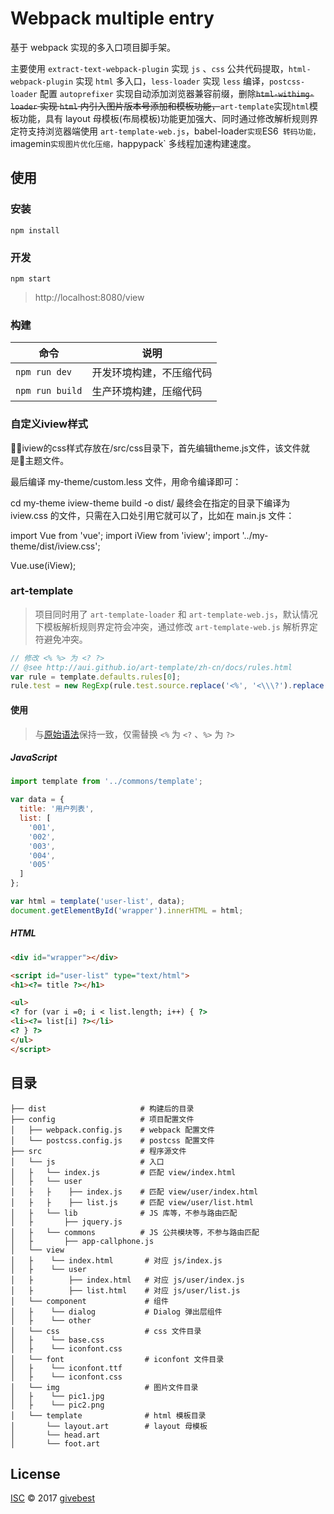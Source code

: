 # Webpack multiple entry

基于 webpack 实现的多入口项目脚手架。

主要使用 `extract-text-webpack-plugin` 实现 `js` 、`css` 公共代码提取，`html-webpack-plugin` 实现 `html` 多入口，`less-loader` 实现 `less` 编译，`postcss-loader` 配置 `autoprefixer` 实现自动添加浏览器兼容前缀，删除~~`html-withimg-loader` 实现 `html` 内引入图片版本号添加和模板功能，~~`art-template`实现`html`模板功能，具有 layout 母模板(布局模板)功能更加强大、同时通过修改解析规则界定符支持浏览器端使用 `art-template-web.js`，babel-loader` 实现 `ES6` 转码功能，`imagemin` 实现图片优化压缩， `happypack` 多线程加速构建速度。

## 使用

### 安装

```
npm install
```

### 开发

```
npm start
```
> http://localhost:8080/view


### 构建

| 命令              | 说明           |
| --------------- | ------------ |
| `npm run dev`   | 开发环境构建，不压缩代码 |
| `npm run build` | 生产环境构建，压缩代码  |


### 自定义iview样式
iview的css样式存放在/src/css目录下，首先编辑theme.js文件，该文件就是主题文件。

最后编译 my-theme/custom.less 文件，用命令编译即可：

cd my-theme
iview-theme build -o dist/
最终会在指定的目录下编译为 iview.css 的文件，只需在入口处引用它就可以了，比如在 main.js 文件：

import Vue from 'vue';
import iView from 'iview';
import '../my-theme/dist/iview.css';

Vue.use(iView);

### art-template

> 项目同时用了 `art-template-loader` 和 `art-template-web.js`，默认情况下模板解析规则界定符会冲突，通过修改 `art-template-web.js` 解析界定符避免冲突。

```javascript
// 修改 <% %> 为 <? ?>
// @see http://aui.github.io/art-template/zh-cn/docs/rules.html
var rule = template.defaults.rules[0];
rule.test = new RegExp(rule.test.source.replace('<%', '<\\\?').replace('%>', '\\\?>'));
```

#### 使用

> 与[原始语法](http://aui.github.io/art-template/zh-cn/docs/syntax.html)保持一致，仅需替换 `<%` 为 `<?` 、`%>` 为 `?>`

##### JavaScript
```javascript
import template from '../commons/template';

var data = {
  title: '用户列表',
  list: [
    '001',
    '002',
    '003',
    '004',
    '005'
  ]
};

var html = template('user-list', data);
document.getElementById('wrapper').innerHTML = html;
```

##### HTML
```html
<div id="wrapper"></div>

<script id="user-list" type="text/html">
<h1><?= title ?></h1>

<ul>
<? for (var i =0; i < list.length; i++) { ?>
<li><?= list[i] ?></li>
<? } ?>
</ul>
</script>
```

## 目录

```
├── dist                     # 构建后的目录
├── config                   # 项目配置文件
│   ├── webpack.config.js    # webpack 配置文件
│   └── postcss.config.js    # postcss 配置文件
├── src                      # 程序源文件
│   └── js                   # 入口
│   ├   └── index.js         # 匹配 view/index.html
│   ├   └── user         
│   ├   ├    ├── index.js    # 匹配 view/user/index.html
│   ├   ├    ├── list.js     # 匹配 view/user/list.html
│   ├   └── lib              # JS 库等，不参与路由匹配
│   ├       ├── jquery.js 
│   ├   └── commons          # JS 公共模块等，不参与路由匹配
│   ├       ├── app-callphone.js 
│   └── view                 
│   ├    └── index.html       # 对应 js/index.js
│   ├    └── user         
│   ├        ├── index.html   # 对应 js/user/index.js
│   ├        ├── list.html    # 对应 js/user/list.js
│   └── component             # 组件
│   ├    └── dialog           # Dialog 弹出层组件         
│   ├    └── other     
│   └── css                   # css 文件目录
│   ├    └── base.css          
│   ├    └── iconfont.css   
│   └── font                  # iconfont 文件目录
│   ├    └── iconfont.ttf         
│   ├    └── iconfont.css
│   └── img                   # 图片文件目录
│   ├    └── pic1.jpg         
│   ├    └── pic2.png     
│   └── template              # html 模板目录
│       └── layout.art        # layout 母模板     
│       └── head.art     
│       └── foot.art            
```

## License

[ISC](./LICENSE) © 2017 [givebest](https://github.com/givebest)



